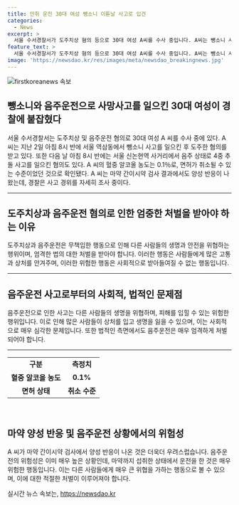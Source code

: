 ```yaml
---
title: 만취 운전 30대 여성 뺑소니 이튿날 사고로 입건
categories:
  - News
excerpt: >
  서울 수서경찰서가 도주치상 혐의 등으로 30대 여성 A씨를 수사 중입니다. A씨는 뺑소니 사고를 낸 뒤 도주한 혐의와 다음 날 만취 상태로 4중 추돌 사고를 낸 혐의를 받고 있습니다. A씨의 혈중알코올농도는 0.1％였고 면허가 취소된 채 운전을 한 것으로 확인됐으며, 마약 간이시약 검사에서도 양성 반응이 나왔습니다. 경찰은 자세한 사고 경위를 조사 중에 있습니다.
feature_text: >
  서울 수서경찰서가 도주치상 혐의 등으로 30대 여성 A씨를 수사 중입니다. A씨는 뺑소니 사고를 낸 뒤 도주한 혐의와 다음 날 만취 상태로 4중 추돌 사고를 낸 혐의를 받고 있습니다. A씨의 혈중알코올농도는 0.1％였고 면허가 취소된 채 운전을 한 것으로 확인됐으며, 마약 간이시약 검사에서도 양성 반응이 나왔습니다. 경찰은 자세한 사고 경위를 조사 중에 있습니다.
image: 'https://newsdao.kr/res/images/meta/newsdao_breakingnews.jpg'
---
```


<p><img src="https://newsdao.kr/res/images/meta/newsdao_breakingnews.jpg" alt="firstkoreanews 속보" /></p>

<h2 data-ke-size="size26">뺑소니와 음주운전으로 사망사고를 일으킨 30대 여성이 경찰에 붙잡혔다</h2>

<p data-ke-size="size16">서울 수서경찰서는 도주치상 및 음주운전 혐의로 30대 여성 A 씨를 수사 중에 있다. A 씨는 지난 2일 아침 8시 반에 서울 역삼동에서 뺑소니 사고를 일으킨 후 도주한 혐의를 받고 있다. 또한 다음 날 아침 8시 반에는 서울 신논현역 사거리에서 음주 상태로 4중 추돌 사고를 일으킨 혐의도 있다. A 씨의 혈중 알코올 농도는 0.1％로, 면허가 취소될 수 있는 수준이었던 것으로 확인됐다. A 씨는 마약 간이시약 검사 결과에서도 양성 반응이 나왔는데, 경찰은 사고 경위를 자세히 조사 중이다.</p>

<hr>

<h2 data-ke-size="size26">도주치상과 음주운전 혐의로 인한 엄중한 처벌을 받아야 하는 이유</h2>

<p data-ke-size="size16">도주치상과 음주운전은 무책임한 행동으로 인해 다른 사람들의 생명과 안전을 위협하는 행위이며, 엄격한 법의 대한 처벌을 받아야 합니다. 이러한 행동은 사람들에게 많은 고통과 상처를 안겨주며, 이러한 위험한 행동은 사회적으로 받아들여질 수 없는 행동입니다.</p>

<hr>

<h2 data-ke-size="size26">음주운전 사고로부터의 사회적, 법적인 문제점</h2>

<p data-ke-size="size16">음주운전으로 인한 사고는 다른 사람들의 생명을 위협하며, 피해를 입힐 수 있는 위험한 행위입니다. 이로 인해 많은 사람들이 상처를 입고 생명을 잃을 수 있으며, 이는 사회적으로 매우 심각한 문제입니다. 또한 법적인 측면에서도 음주운전은 매우 엄격하게 처벌되어야 합니다.</p>

<hr>

<table>
    <tbody>
        <tr>
            <td style="text-align: center; height: 17px;"><b>구분</b></td>
            <td style="text-align: center; height: 17px;"><b>측정치</b></td>
        </tr>
        <tr>
            <td style="text-align: center; height: 17px;"><b>혈중 알코올 농도</b></td>
            <td style="text-align: center; height: 17px;"><b>0.1%</b></td>
        </tr>
        <tr>
            <td style="text-align: center; height: 17px;"><b>면허 상태</b></td>
            <td style="text-align: center; height: 17px;"><b>취소 수준</b></td>
        </tr>
    </tbody>
</table>

<p data-ke-size="size16">&nbsp;</p>

<h2 data-ke-size="size26">마약 양성 반응 및 음주운전 상황에서의 위험성</h2>

<p data-ke-size="size16">A 씨가 마약 간이시약 검사에서 양성 반응이 나온 것은 더욱더 우려스럽습니다. 음주운전의 위험성은 이미 매우 높은 상황인데, 마약까지 섭취한 상태에서 운전을 한 것은 매우 위험한 행동입니다. 이는 다른 사람들에게 매우 큰 위협을 가하는 행동으로 볼 수 있으며, 이에 대한 적절한 처벌이 이루어져야 합니다.</p>
실시간 뉴스 속보는, <a href="https://newsdao.kr" rel="dofollow">https://newsdao.kr</a>


